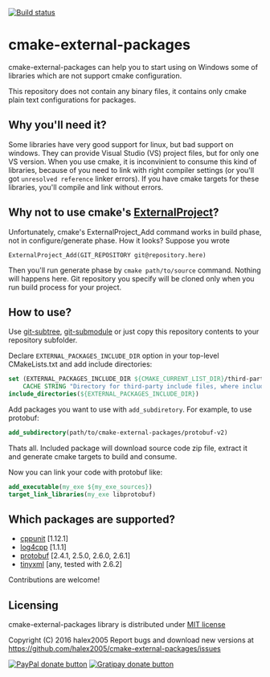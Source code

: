 [![Build status](https://ci.appveyor.com/api/projects/status/bjllvvoapoh32vng?svg=true)](https://ci.appveyor.com/project/halex2005/cmake-external-packages)

cmake-external-packages
=======================

cmake-external-packages can help you to start using on Windows some of libraries which are not support cmake configuration.

This repository does not contain any binary files, it contains only cmake plain text configurations for packages.

Why you'll need it?
-------------------

Some libraries have very good support for linux, but bad support on windows.
They can provide Visual Studio (VS) project files, but for only one VS version.
When you use cmake, it is inconvinient to consume this kind of libraries, because of you need to link with right compiler settings (or you'll got `unresolved reference` linker errors).
If you have cmake targets for these libraries, you'll compile and link without errors.

Why not to use cmake's [ExternalProject](https://cmake.org/cmake/help/v3.0/module/ExternalProject.html)?
----------------------------------------

Unfortunately, cmake's ExternalProject_Add command works in build phase, not in configure/generate phase.
How it looks? Suppose you wrote

    ExternalProject_Add(GIT_REPOSITORY git@repository.here)

Then you'll run generate phase by `cmake path/to/source` command.
Nothing will happens here.
Git repository you specify will be cloned only when you run build process for your project.

How to use?
-----------

Use [git-subtree](http://blogs.atlassian.com/2013/05/alternatives-to-git-submodule-git-subtree/), [git-submodule](http://blogs.atlassian.com/2011/12/git-submodules/) or just copy this repository contents to your repository subfolder.

Declare `EXTERNAL_PACKAGES_INCLUDE_DIR` option in your top-level CMakeLists.txt and add include directories:

```cmake
set (EXTERNAL_PACKAGES_INCLUDE_DIR ${CMAKE_CURRENT_LIST_DIR}/third-party/include
    CACHE STRING "Directory for third-party include files, where include folders will be copied")
include_directories(${EXTERNAL_PACKAGES_INCLUDE_DIR})
```

Add packages you want to use with `add_subdiretory`. For example, to use protobuf:

```cmake
add_subdirectory(path/to/cmake-external-packages/protobuf-v2)
```

Thats all. Included package will download source code zip file, extract it and generate cmake targets to build and consume.

Now you can link your code with protobuf like:

```cmake
add_executable(my_exe ${my_exe_sources})
target_link_libraries(my_exe libprotobuf)
```

Which packages are supported?
-----------------------------

- [cppunit](cppunit/CMakeLists.txt) [1.12.1]
- [log4cpp](log4cpp/CMakeLists.txt) [1.1.1]
- [protobuf](protobuf-v2/CMakeLists.txt) [2.4.1, 2.5.0, 2.6.0, 2.6.1]
- [tinyxml](tinyxml/CMakeLists.txt) [any, tested with 2.6.2]

Contributions are welcome!

Licensing
---------

cmake-external-packages library is distributed under [MIT license](license.md)

Copyright (C) 2016 halex2005 
Report bugs and download new versions at https://github.com/halex2005/cmake-external-packages/issues

[![PayPal donate button](http://img.shields.io/paypal/donate.png?color=yellow)](https://www.paypal.com/cgi-bin/webscr?cmd=_s-xclick&hosted_button_id=7RR8B7SRHFX5Q "Donate once-off to this project using Paypal")
[![Gratipay donate button](http://img.shields.io/gratipay/halex2005.svg)](https://gratipay.com/halex2005/ "Donate weekly to this project using Gratipay")